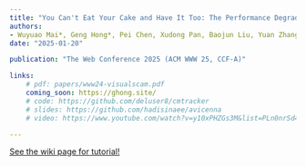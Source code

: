 ```yaml
---
title: "You Can't Eat Your Cake and Have It Too: The Performance Degradation of LLMs with Jailbreak Defense"
authors:
- Wuyuao Mai*, Geng Hong*, Pei Chen, Xudong Pan, Baojun Liu, Yuan Zhang, Haixin Duan, Min Yang
date: "2025-01-20"

publication: "The Web Conference 2025 (ACM WWW 25, CCF-A)"

links:
    # pdf: papers/www24-visualscam.pdf
    coming_soon: https://ghong.site/
    # code: https://github.com/deluser8/cmtracker
    # slides: https://github.com/hadisinaee/avicenna
    # video: https://www.youtube.com/watch?v=y10xPHZGs3M&list=PLn0nrSd4xjjbyUeai0oevMrT8_IwnBo4R

---
```



[See the wiki page for tutorial!](https://github.com/hadisinaee/avicenna/wiki)

